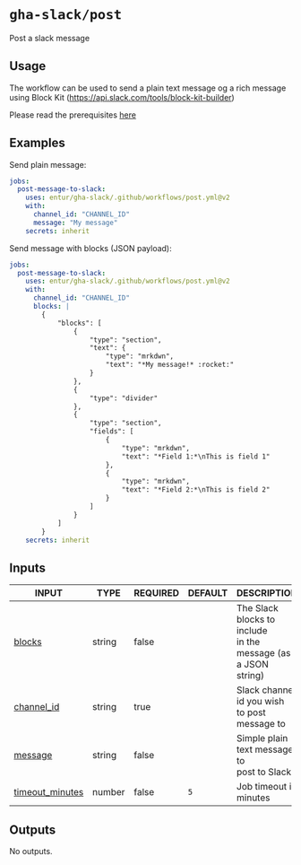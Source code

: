 # `gha-slack/post`

Post a slack message

## Usage

The workflow can be used to send a plain text message og a rich message using Block Kit (https://api.slack.com/tools/block-kit-builder)

Please read the prerequisites [here](/.github/README.md)

## Examples

Send plain message:

```yml
jobs:
  post-message-to-slack:
    uses: entur/gha-slack/.github/workflows/post.yml@v2
    with:
      channel_id: "CHANNEL_ID"
      message: "My message"
    secrets: inherit
```

Send message with blocks (JSON payload):

```yml
jobs:
  post-message-to-slack:
    uses: entur/gha-slack/.github/workflows/post.yml@v2
    with:
      channel_id: "CHANNEL_ID"
      blocks: |
        {
         	"blocks": [
          		{
         			"type": "section",
         			"text": {
          				"type": "mrkdwn",
          				"text": "*My message!* :rocket:"
         			}
          		},
          		{
         			"type": "divider"
          		},
          		{
         			"type": "section",
         			"fields": [
          				{
         					"type": "mrkdwn",
         					"text": "*Field 1:*\nThis is field 1"
          				},
          				{
         					"type": "mrkdwn",
         					"text": "*Field 2:*\nThis is field 2"
          				}
         			]
          		}
         	]
        }
    secrets: inherit
```

## Inputs

<!-- AUTO-DOC-INPUT:START - Do not remove or modify this section -->

|                                     INPUT                                     |  TYPE  | REQUIRED | DEFAULT |                            DESCRIPTION                             |
|-------------------------------------------------------------------------------|--------|----------|---------|--------------------------------------------------------------------|
|              <a name="input_blocks"></a>[blocks](#input_blocks)               | string |  false   |         | The Slack blocks to include <br>in the message (as a JSON string)  |
|        <a name="input_channel_id"></a>[channel_id](#input_channel_id)         | string |   true   |         |         Slack channel id you wish <br>to post message to           |
|             <a name="input_message"></a>[message](#input_message)             | string |  false   |         |          Simple plain text message to <br>post to Slack            |
| <a name="input_timeout_minutes"></a>[timeout_minutes](#input_timeout_minutes) | number |  false   |   `5`   |                       Job timeout in minutes                       |

<!-- AUTO-DOC-INPUT:END -->

## Outputs

<!-- AUTO-DOC-OUTPUT:START - Do not remove or modify this section -->
No outputs.
<!-- AUTO-DOC-OUTPUT:END -->
